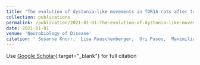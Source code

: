 ```yaml
---
title: "The evolution of dystonia-like movements in TOR1A rats after transient nerve injury is accompanied by dopaminergic dysregulation and abnormal oscillatory activity of a central motor network"
collection: publications
permalink: /publication/2021-01-01-The-evolution-of-dystonia-like-movements-in-TOR1A-rats-after-transient-nerve-injury-is-accompanied-by-dopaminergic-dysregulation-and-abnormal-oscillatory-activity-of-a-central-motor-network
date: 2021-01-01
venue: 'Neurobiology of Disease'
citation: ' Susanne Knorr,  Lisa Rauschenberger,  Uri Pasos,  Maximilian Friedrich,  Robert Peach,  Kathrin Grundmann-Hauser,  Thomas Ott,  Aet O&apos;Leary,  Andreas Reif,  Philip Tovote, &quot;The evolution of dystonia-like movements in TOR1A rats after transient nerve injury is accompanied by dopaminergic dysregulation and abnormal oscillatory activity of a central motor network.&quot; Neurobiology of Disease, 2021.'
---
```

Use [Google Scholar](https://scholar.google.com/scholar?q=The+evolution+of+dystonia+like+movements+in+TOR1A+rats+after+transient+nerve+injury+is+accompanied+by+dopaminergic+dysregulation+and+abnormal+oscillatory+activity+of+a+central+motor+network){:target="_blank"} for full citation